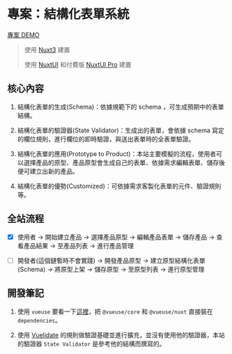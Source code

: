 # 專案：結構化表單系統

[專案 DEMO](https://schemaform.ryandev.me/)

> 使用 [Nuxt3](https://nuxt.com/docs/getting-started/introduction) 建置
>
> 使用 [NuxtUI](https://ui.nuxt.com/) 和付費版 [NuxtUI Pro](https://ui.nuxt.com/pro/pricing) 建置

## 核心內容

1. 結構化表單的生成(Schema)：依據規範下的 schema ，可生成預期中的表單結構。

2. 結構化表單的驗證器(State Validator)：生成出的表單，會依據 schema 寫定的欄位規則，進行欄位的即時驗證，與送出表單時的全表單驗證。

3. 結構化表單的應用(Prototype to Product)：本站主要模擬的流程，使用者可以選擇產品的原型、產品原型會生成自己的表單、依據需求編輯表單、儲存後便可建立出新的產品。

4. 結構化表單的優勢(Customized)：可依據需求客製化表單的元件、驗證規則等。

## 全站流程

- [x] 使用者 -> 開始建立產品 -> 選擇產品原型 -> 編輯產品表單 -> 儲存產品 -> 查看產品結果 -> 至產品列表 -> 進行產品管理

- [ ] 開發者(這個鏈暫時不會實踐) -> 開發產品原型 -> 建立原型結構化表單(Schema) -> 將原型上架 -> 儲存原型 -> 至原型列表 -> 進行原型管理

## 開發筆記

1. 使用 `vueuse` 要看一下[這裡](https://nuxt.com/modules/vueuse)，把 `@vueuse/core` 和 `@vueuse/nuxt` 直接裝在 `dependencies`。

2. 使用 [Vuelidate](https://vuelidate-next.netlify.app/) 的規則做驗證基礎並進行擴充，並沒有使用他的驗證器，本站的驗證器 `State Validator` 是參考他的結構而撰寫的。
